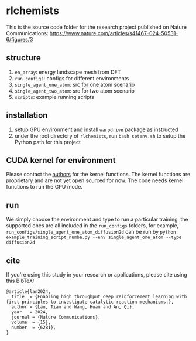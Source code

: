 # rlchemists

This is the source code folder for the research project published on Nature Communications: https://www.nature.com/articles/s41467-024-50531-6/figures/3

## structure
1. `en_array`: energy landscape mesh from DFT
2. `run_configs`: configs for different environments
3. `single_agent_one_atom`: src for one atom scenario
4. `single_agent_two_atom`: src for two atom scenario
5. `scripts`: example running scripts 

## installation
1. setup GPU environment and install `warpdrive` package as instructed
2. under the root directory of `rlchemists`, run `bash setenv.sh` to setup the Python path for this project

## CUDA kernel for environment
Please contact the [authors](tian.lan@salesforce.com) for the kernel functions. The kernel functions are proprietary and are not yet open sourced for now. The code needs kernel functions to run the GPU mode.
   
## run
We simply choose the environment and type to run a particular training, the supported ones are all included
in the `run_configs` folders, for example, `run_configs/single_agent_one_atom_diffusion2d` can be run by 
`python example_training_script_numba.py --env single_agent_one_atom --type diffusion2d`

## cite
If you're using this study in your research or applications, please cite using this BibTeX:
```
@article{lan2024,
  title  = {Enabling high throughput deep reinforcement learning with first principles to investigate catalytic reaction mechanisms.},
  author = {Lan, Tian and Wang, Huan and An, Qi},
  year   = 2024,
  journal = {Nature Communications},
  volume  = {15},
  number  = {6281},
}
```

